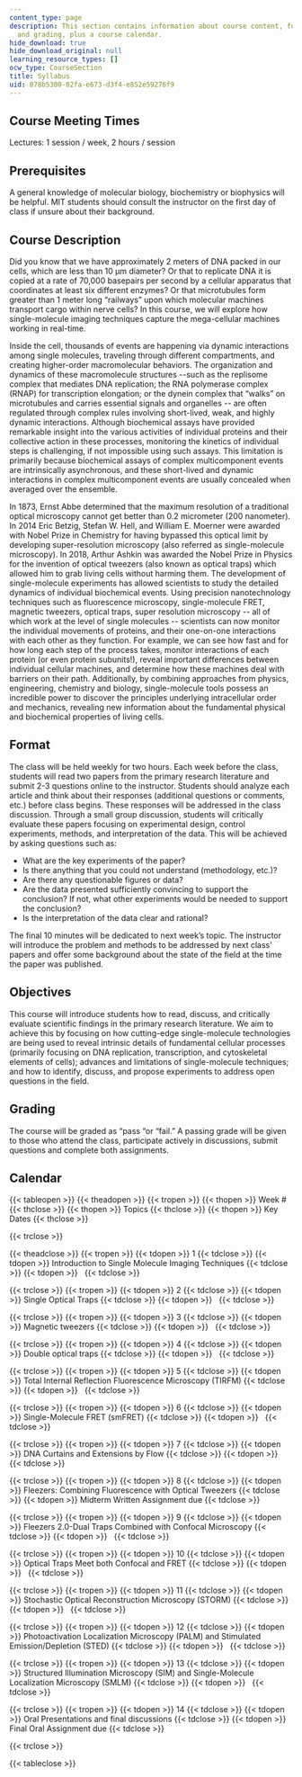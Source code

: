 ```yaml
---
content_type: page
description: This section contains information about course content, format, objectives,
  and grading, plus a course calendar.
hide_download: true
hide_download_original: null
learning_resource_types: []
ocw_type: CourseSection
title: Syllabus
uid: 078b5300-02fa-e673-d3f4-e852e59276f9
---
```


Course Meeting Times
--------------------

Lectures: 1 session / week, 2 hours / session

Prerequisites
-------------

A general knowledge of molecular biology, biochemistry or biophysics will be helpful. MIT students should consult the instructor on the first day of class if unsure about their background.

Course Description
------------------

Did you know that we have approximately 2 meters of DNA packed in our cells, which are less than 10 μm diameter? Or that to replicate DNA it is copied at a rate of 70,000 basepairs per second by a cellular apparatus that coordinates at least six different enzymes? Or that microtubules form greater than 1 meter long “railways” upon which molecular machines transport cargo within nerve cells? In this course, we will explore how single-molecule imaging techniques capture the mega-cellular machines working in real-time.

Inside the cell, thousands of events are happening via dynamic interactions among single molecules, traveling through different compartments, and creating higher-order macromolecular behaviors. The organization and dynamics of these macromolecule structures --such as the replisome complex that mediates DNA replication; the RNA polymerase complex (RNAP) for transcription elongation; or the dynein complex that “walks” on microtubules and carries essential signals and organelles -- are often regulated through complex rules involving short-lived, weak, and highly dynamic interactions. Although biochemical assays have provided remarkable insight into the various activities of individual proteins and their collective action in these processes, monitoring the kinetics of individual steps is challenging, if not impossible using such assays. This limitation is primarily because biochemical assays of complex multicomponent events are intrinsically asynchronous, and these short-lived and dynamic interactions in complex multicomponent events are usually concealed when averaged over the ensemble.

In 1873, Ernst Abbe determined that the maximum resolution of a traditional optical microscopy cannot get better than 0.2 micrometer (200 nanometer). In 2014 Eric Betzig, Stefan W. Hell, and William E. Moerner were awarded with Nobel Prize in Chemistry for having bypassed this optical limit by developing super-resolution microscopy (also referred as single-molecule microscopy). In 2018, Arthur Ashkin was awarded the Nobel Prize in Physics for the invention of optical tweezers (also known as optical traps) which allowed him to grab living cells without harming them. The development of single-molecule experiments has allowed scientists to study the detailed dynamics of individual biochemical events. Using precision nanotechnology techniques such as fluorescence microscopy, single-molecule FRET, magnetic tweezers, optical traps, super resolution microscopy -- all of which work at the level of single molecules -- scientists can now monitor the individual movements of proteins, and their one-on-one interactions with each other as they function. For example, we can see how fast and for how long each step of the process takes, monitor interactions of each protein (or even protein subunits!), reveal important differences between individual cellular machines, and determine how these machines deal with barriers on their path. Additionally, by combining approaches from physics, engineering, chemistry and biology, single-molecule tools possess an incredible power to discover the principles underlying intracellular order and mechanics, revealing new information about the fundamental physical and biochemical properties of living cells.

Format
------

The class will be held weekly for two hours. Each week before the class, students will read two papers from the primary research literature and submit 2-3 questions online to the instructor. Students should analyze each article and think about their responses (additional questions or comments, etc.) before class begins. These responses will be addressed in the class discussion. Through a small group discussion, students will critically evaluate these papers focusing on experimental design, control experiments, methods, and interpretation of the data. This will be achieved by asking questions such as:

*   What are the key experiments of the paper?
*   Is there anything that you could not understand (methodology, etc.)?
*   Are there any questionable figures or data?
*   Are the data presented sufficiently convincing to support the conclusion? If not, what other experiments would be needed to support the conclusion?
*   Is the interpretation of the data clear and rational?

The final 10 minutes will be dedicated to next week’s topic. The instructor will introduce the problem and methods to be addressed by next class’ papers and offer some background about the state of the field at the time the paper was published.

Objectives
----------

This course will introduce students how to read, discuss, and critically evaluate scientific findings in the primary research literature. We aim to achieve this by focusing on how cutting-edge single-molecule technologies are being used to reveal intrinsic details of fundamental cellular processes (primarily focusing on DNA replication, transcription, and cytoskeletal elements of cells); advances and limitations of single-molecule techniques; and how to identify, discuss, and propose experiments to address open questions in the field.

Grading
-------

The course will be graded as “pass “or “fail.” A passing grade will be given to those who attend the class, participate actively in discussions, submit questions and complete both assignments.

Calendar
--------

{{< tableopen >}}
{{< theadopen >}}
{{< tropen >}}
{{< thopen >}}
Week #
{{< thclose >}}
{{< thopen >}}
Topics
{{< thclose >}}
{{< thopen >}}
Key Dates
{{< thclose >}}

{{< trclose >}}

{{< theadclose >}}
{{< tropen >}}
{{< tdopen >}}
1
{{< tdclose >}}
{{< tdopen >}}
Introduction to Single Molecule Imaging Techniques
{{< tdclose >}}
{{< tdopen >}}
 
{{< tdclose >}}

{{< trclose >}}
{{< tropen >}}
{{< tdopen >}}
2
{{< tdclose >}}
{{< tdopen >}}
Single Optical Traps
{{< tdclose >}}
{{< tdopen >}}
 
{{< tdclose >}}

{{< trclose >}}
{{< tropen >}}
{{< tdopen >}}
3
{{< tdclose >}}
{{< tdopen >}}
Magnetic tweezers
{{< tdclose >}}
{{< tdopen >}}
 
{{< tdclose >}}

{{< trclose >}}
{{< tropen >}}
{{< tdopen >}}
4
{{< tdclose >}}
{{< tdopen >}}
Double optical traps
{{< tdclose >}}
{{< tdopen >}}
 
{{< tdclose >}}

{{< trclose >}}
{{< tropen >}}
{{< tdopen >}}
5
{{< tdclose >}}
{{< tdopen >}}
Total Internal Reflection Fluorescence Microscopy (TIRFM)
{{< tdclose >}}
{{< tdopen >}}
 
{{< tdclose >}}

{{< trclose >}}
{{< tropen >}}
{{< tdopen >}}
6
{{< tdclose >}}
{{< tdopen >}}
Single-Molecule FRET (smFRET)
{{< tdclose >}}
{{< tdopen >}}
 
{{< tdclose >}}

{{< trclose >}}
{{< tropen >}}
{{< tdopen >}}
7
{{< tdclose >}}
{{< tdopen >}}
DNA Curtains and Extensions by Flow
{{< tdclose >}}
{{< tdopen >}}
 
{{< tdclose >}}

{{< trclose >}}
{{< tropen >}}
{{< tdopen >}}
8
{{< tdclose >}}
{{< tdopen >}}
Fleezers: Combining Fluorescence with Optical Tweezers
{{< tdclose >}}
{{< tdopen >}}
Midterm Written Assignment due
{{< tdclose >}}

{{< trclose >}}
{{< tropen >}}
{{< tdopen >}}
9
{{< tdclose >}}
{{< tdopen >}}
Fleezers 2.0-Dual Traps Combined with Confocal Microscopy
{{< tdclose >}}
{{< tdopen >}}
 
{{< tdclose >}}

{{< trclose >}}
{{< tropen >}}
{{< tdopen >}}
10
{{< tdclose >}}
{{< tdopen >}}
Optical Traps Meet both Confocal and FRET
{{< tdclose >}}
{{< tdopen >}}
 
{{< tdclose >}}

{{< trclose >}}
{{< tropen >}}
{{< tdopen >}}
11
{{< tdclose >}}
{{< tdopen >}}
Stochastic Optical Reconstruction Microscopy (STORM)
{{< tdclose >}}
{{< tdopen >}}
 
{{< tdclose >}}

{{< trclose >}}
{{< tropen >}}
{{< tdopen >}}
12
{{< tdclose >}}
{{< tdopen >}}
Photoactivation Localization Microscopy (PALM) and Stimulated Emission/Depletion (STED)
{{< tdclose >}}
{{< tdopen >}}
 
{{< tdclose >}}

{{< trclose >}}
{{< tropen >}}
{{< tdopen >}}
13
{{< tdclose >}}
{{< tdopen >}}
Structured Illumination Microscopy (SIM) and Single-Molecule Localization Microscopy (SMLM)
{{< tdclose >}}
{{< tdopen >}}
 
{{< tdclose >}}

{{< trclose >}}
{{< tropen >}}
{{< tdopen >}}
14
{{< tdclose >}}
{{< tdopen >}}
Oral Presentations and final discussions
{{< tdclose >}}
{{< tdopen >}}
Final Oral Assignment due
{{< tdclose >}}

{{< trclose >}}

{{< tableclose >}}